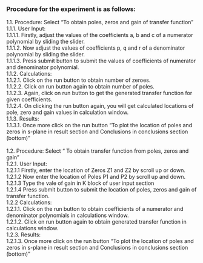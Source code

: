 ### Procedure for the experiment is as follows:

1.1. Procedure: Select “To obtain poles, zeros and gain of transfer function”<br>
            1.1.1. User Input: <br>
                1.1.1.1. Firstly, adjust the values of the coefficients a, b and c of a numerator polynomial by sliding the slider.<br>
                1.1.1.2. Now adjust the values of coefficients p, q and r of a denominator polynomial by sliding the slider.<br>
                1.1.1.3. Press submit button to submit the values of coefficients of numerator and denominator polynomial.<br>
            1.1.2. Calculations: <br>
                1.1.2.1. Click on the run button to obtain number of zeroes.<br>
                1.1.2.2. Click on run button again to obtain number of poles.<br>
                1.1.2.3. Again, click on run button to get the generated transfer function for given coefficients.<br>
                1.1.2.4. On clicking the run button again, you will get calculated locations of pole, zero and gain values in calculation window.<br>
            1.1.3. Results: <br>
                1.1.3.1. Once more click on the run button “To plot the location of poles and zeros in s-plane in result section and Conclusions in conclusions section (bottom)”<br>
<br>
1.2. Procedure: Select “ To obtain transfer function from poles, zeros and gain”<br>
            1.2.1. User Input: <br>
                1.2.1.1 Firstly, enter the location of Zeros Z1 and Z2 by scroll up or down. <br>
                1.2.1.2 Now enter the location of Poles P1 and P2 by scroll up and down. <br>
                1.2.1.3 Type the vale of gain in K block of user input section<br>
                1.2.1.4 Press submit button to submit the location of poles, zeros and gain of transfer function.<br>
            1.2.2 Calculations: <br>
                1.2.1.1. Click on the run button to obtain coefficients of a numerator and denominator polynomials in calculations window.<br>
                1.2.1.2. Click on run button again to obtain generated transfer function in calculations window. <br>
            1.2.3. Results: <br>
                1.2.1.3. Once more click on the run button “To plot the location of poles and zeros in s-plane in result section and Conclusions in conclusions section (bottom)”<br>
